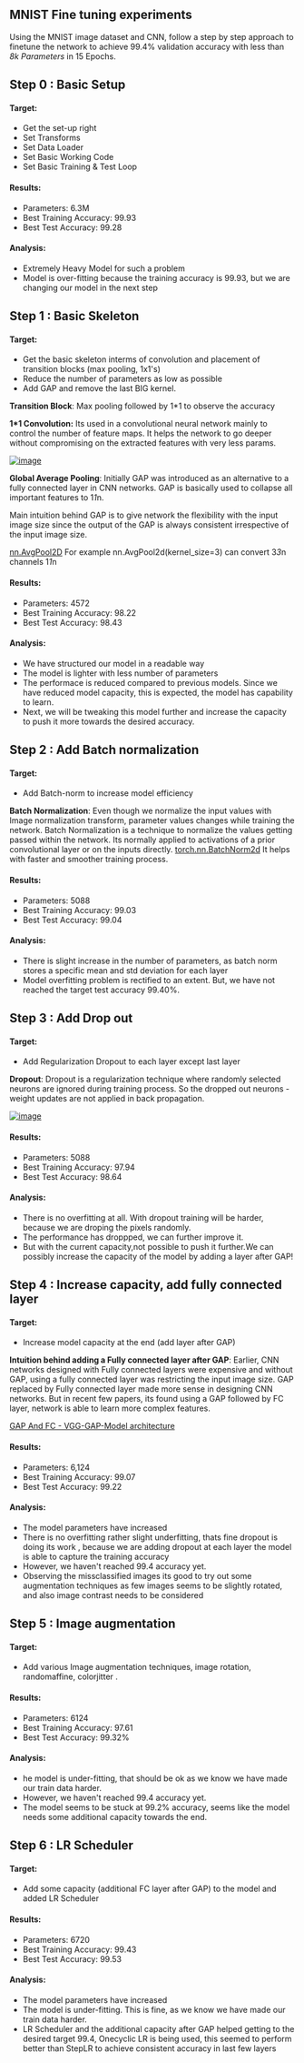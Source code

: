 ## MNIST Fine tuning experiments

Using the MNIST image dataset and CNN, follow a step by step approach to finetune the network to achieve 99.4% validation accuracy with less than *8k Parameters* in 15 Epochs.

## Step 0 : Basic Setup

#### Target:

- Get the set-up right
- Set Transforms
- Set Data Loader
- Set Basic Working Code
- Set Basic Training & Test Loop

#### Results:

- Parameters: 6.3M
- Best Training Accuracy: 99.93
- Best Test Accuracy: 99.28

#### Analysis:

- Extremely Heavy Model for such a problem
- Model is over-fitting because the training accuracy is 99.93, but we are changing our model in the next step

## Step 1 : Basic Skeleton
#### Target:

- Get the basic skeleton interms of convolution and placement of transition blocks (max pooling, 1x1's)
- Reduce the number of parameters as low as possible
- Add GAP and remove the last BIG kernel.

**Transition Block**: Max pooling followed by 1*1 to observe the accuracy

**1\*1 Convolution:** Its used in a convolutional neural network mainly to control the number of feature maps. It helps the network to go deeper without compromising on the extracted features with very less params.

[![image](https://user-images.githubusercontent.com/17870236/120821875-746acf80-c573-11eb-8ac6-df8ca4b341c1.png)](https://user-images.githubusercontent.com/17870236/120821875-746acf80-c573-11eb-8ac6-df8ca4b341c1.png)

**Global Average Pooling**: Initially GAP was introduced as an alternative to a fully connected layer in CNN networks. GAP is basically used to collapse all important features to 1*1*n.

Main intuition behind GAP is to give network the flexibility with the input image size since the output of the GAP is always consistent irrespective of the input image size.

[nn.AvgPool2D](https://pytorch.org/docs/stable/generated/torch.nn.AvgPool2d.html) For example nn.AvgPool2d(kernel_size=3) can convert 3*3*n channels 1*1*n

#### Results:

- Parameters: 4572
- Best Training Accuracy: 98.22
- Best Test Accuracy: 98.43

#### Analysis:

- We have structured our model in a readable way
- The model is lighter with less number of parameters
- The performace is reduced compared to previous models. Since we have reduced model capacity, this is expected, the model has capability to learn.
- Next, we will be tweaking this model further and increase the capacity to push it more towards the desired accuracy.

## Step 2 : Add Batch normalization

#### Target:

- Add Batch-norm to increase model efficiency

**Batch Normalization**: Even though we normalize the input values with Image normalization transform, parameter values changes while training the network. Batch Normalization is a technique to normalize the values getting passed within the network. Its normally applied to activations of a prior convolutional layer or on the inputs directly. [torch.nn.BatchNorm2d](https://pytorch.org/docs/stable/generated/torch.nn.BatchNorm2d.html) It helps with faster and smoother training process.

#### Results:

- Parameters: 5088
- Best Training Accuracy: 99.03
- Best Test Accuracy: 99.04

#### Analysis:

- There is slight increase in the number of parameters, as batch norm stores a specific mean and std deviation for each layer
- Model overfitting problem is rectified to an extent. But, we have not reached the target test accuracy 99.40%.

## Step 3 : Add Drop out

#### Target:

- Add Regularization Dropout to each layer except last layer

**Dropout**: Dropout is a regularization technique where randomly selected neurons are ignored during training process. So the dropped out neurons - weight updates are not applied in back propagation.

[![image](https://user-images.githubusercontent.com/17870236/120822804-69fd0580-c574-11eb-8424-db85179b66e4.png)](https://user-images.githubusercontent.com/17870236/120822804-69fd0580-c574-11eb-8424-db85179b66e4.png)

#### Results:

- Parameters: 5088
- Best Training Accuracy: 97.94
- Best Test Accuracy: 98.64

#### Analysis:

- There is no overfitting at all. With dropout training will be harder, because we are droping the pixels randomly.
- The performance has droppped, we can further improve it.
- But with the current capacity,not possible to push it further.We can possibly increase the capacity of the model by adding a layer after GAP!

## Step 4 : Increase capacity, add fully connected layer

#### Target:

- Increase model capacity at the end (add layer after GAP)

**Intuition behind adding a Fully connected layer after GAP**: Earlier, CNN networks designed with Fully connected layers were expensive and without GAP, using a fully connected layer was restricting the input image size. GAP replaced by Fully connected layer made more sense in designing CNN networks. But in recent few papers, its found using a GAP followed by FC layer, network is able to learn more complex features.

[GAP And FC - VGG-GAP-Model architecture](https://www.researchgate.net/figure/VGG-GAP-model-architecture-The-CNNs-in-the-model-included-five-max-pooling-layers-and_fig1_337277062)

#### Results:

- Parameters: 6,124
- Best Training Accuracy: 99.07
- Best Test Accuracy: 99.22

#### Analysis:

- The model parameters have increased
- There is no overfitting rather slight underfitting, thats fine dropout is doing its work , because we are adding dropout at each layer the model is able to capture the training accuracy
- However, we haven't reached 99.4 accuracy yet.
- Observing the missclassified images its good to try out some augmentation techniques as few images seems to be slightly rotated, and also image contrast needs to be considered

## Step 5 : Image augmentation

#### Target:

- Add various Image augmentation techniques, image rotation, randomaffine, colorjitter .

#### Results:

- Parameters: 6124
- Best Training Accuracy: 97.61
- Best Test Accuracy: 99.32%

#### Analysis:

- he model is under-fitting, that should be ok as we know we have made our train data harder.
- However, we haven't reached 99.4 accuracy yet.
- The model seems to be stuck at 99.2% accuracy, seems like the model needs some additional capacity towards the end.

## Step 6 : LR Scheduler

#### Target:

- Add some capacity (additional FC layer after GAP) to the model and added LR Scheduler

#### Results:

- Parameters: 6720
- Best Training Accuracy: 99.43
- Best Test Accuracy: 99.53

#### Analysis:

- The model parameters have increased
- The model is under-fitting. This is fine, as we know we have made our train data harder.
- LR Scheduler and the additional capacity after GAP helped getting to the desired target 99.4, Onecyclic LR is being used, this seemed to perform better than StepLR to achieve consistent accuracy in last few layers
